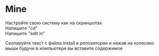 # Mine
Настройте свою систему как на скриншотах   
Напишите "cd"  
Напишите "edit in"    

Скопируйте текст c файла install в репозитории и нажав на колесико мыши будучи в компьютере вы вставите содержимое
